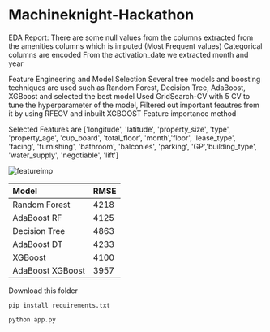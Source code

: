 # Machineknight-Hackathon

EDA Report:
  There are some null values from the columns extracted from the amenities columns which is imputed (Most Frequent values)
  Categorical columns are encoded
  From the activation_date we extracted month and year
 
 Feature Engineering and Model Selection
  Several tree models and boosting techniques are used such as Random Forest, Decision Tree, AdaBoost, XGBoost and selected the best model
  Used GridSearch-CV with 5 CV to tune the hyperparameter of the model,
  Filtered out important feautres from it by using RFECV and inbuilt XGBOOST Feature importance method
  
 Selected Features are ['longitude', 'latitude', 'property_size', 'type', 'property_age',
       'cup_board', 'total_floor', 'month','floor', 'lease_type', 'facing', 'furnishing', 'bathroom', 'balconies', 'parking', 'GP','building_type',
          'water_supply', 'negotiable', 'lift']
  
  
  ![featureimp](https://user-images.githubusercontent.com/72936645/188326501-97dfd176-b63d-4280-9d18-ba16b96ad54d.png)

  
| Model                  | RMSE           | 
|:-----------------------|:---------------|
| Random Forest          | 4218           | 
| AdaBoost RF            | 4125           |
| Decision Tree          | 4863           | 
| AdaBoost DT            | 4233           |
| XGBoost                | 4100           | 
| AdaBoost XGBoost       | 3957           |

Download this folder 

```pip install requirements.txt```

``` python app.py ```
